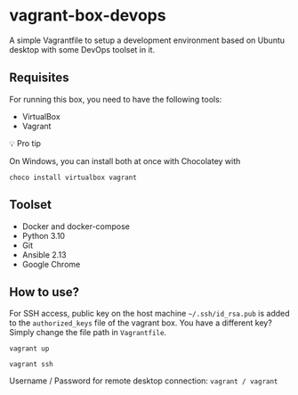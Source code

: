 # vagrant-box-devops

A simple Vagrantfile to setup a development environment based on Ubuntu desktop with some DevOps toolset in it.

## Requisites

For running this box, you need to have the following tools:

- VirtualBox
- Vagrant

💡 Pro tip

On Windows, you can install both at once with Chocolatey with

```
choco install virtualbox vagrant
```

## Toolset

- Docker and docker-compose
- Python 3.10
- Git
- Ansible 2.13
- Google Chrome

## How to use?

For SSH access, public key on the host machine `~/.ssh/id_rsa.pub` is added to the `authorized_keys` file of the vagrant box. You have a different key? Simply change the file path in `Vagrantfile`.

```
vagrant up

vagrant ssh
```

Username / Password for remote desktop connection: `vagrant / vagrant`
